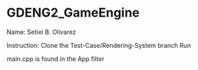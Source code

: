 # GDENG2_GameEngine
Name: Setiel B. Olivarez

Instruction:
Clone the Test-Case/Rendering-System branch 
Run

main.cpp is found in the App filter
